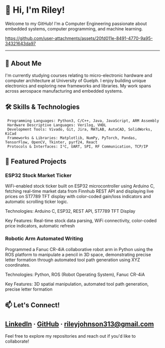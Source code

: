 # 👋 Hi, I'm Riley!

Welcome to my GitHub! I'm a Computer Engineering passionate about embedded systems, computer programming, and machine learning.

https://github.com/user-attachments/assets/20fd011e-8491-4770-9a95-34321643da97

---

## 🚀 About Me

I'm currently studying courses relating to micro-electronic hardware and computer architecture at University of Guelph. I enjoy building unique electronics and exploring new frameworks and libraries. My work spans across aerospace manufacturing and embedded systems.

## 🛠️ Skills & Technologies
     Programming Languages: Python3, C/C++, Java, JavaScript, ARM Assembly
     Hardware Descriptive Languages: Verilog, VHDL
     Development Tools: Vivado, Git, Jira, MATLAB, AutoCAD, SolidWorks, KiCad
     Frameworks & Libraries: Matplotlib, NumPy, PyTorch, Pandas, TensorFlow, OpenCV, Tkinter, pyrf24, React
     Protocols & Interfaces: I²C, UART, SPI, RF Communication, TCP/IP

## 📂 Featured Projects

### ESP32 Stock Market Ticker

WiFi-enabled stock ticker built on ESP32 microcontroller using Arduino C, fetching real-time market data from Finnhub REST API and displaying live prices on ST7789 TFT display with color-coded gain/loss indicators and automatic scrolling ticker logic.

Technologies: Arduino C, ESP32, REST API, ST7789 TFT Display

Key Features: Real-time stock data parsing, WiFi connectivity, color-coded price indicators, automatic refresh

### Robotic Arm Automated Writing

Programmed a Fanuc CR-4iA collaborative robot arm in Python using the ROS platform to manipulate a pencil in 3D space, demonstrating precise letter formation through automated tool path generation using XYZ coordinates.

Technologies: Python, ROS (Robot Operating System), Fanuc CR-4iA

Key Features: 3D spatial manipulation, automated tool path generation, precise letter formation

## 📫 Let's Connect!

[LinkedIn](https://www.linkedin.com/in/riley-johnson-eng) · [GitHub](https://github.com/rjohnson8969) · rileyjohnson313@gmail.com
---

Feel free to explore my repositories and reach out if you'd like to collaborate!
